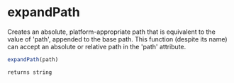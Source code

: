 # expandPath

Creates an absolute, platform-appropriate path that is equivalent to the value of 'path', appended to the base path. This function (despite its name) can accept an absolute or relative path in the 'path' attribute.

```javascript
expandPath(path)
```

```javascript
returns string
```
